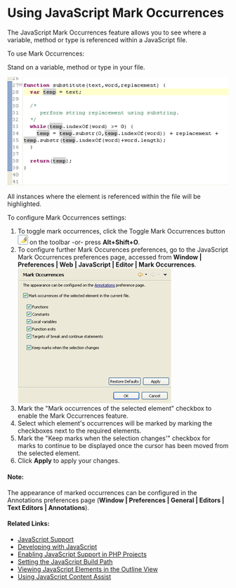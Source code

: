 # Using JavaScript Mark Occurrences

<!--context:using_javascript_mark_occurences-->

The JavaScript Mark Occurrences feature allows you to see where a variable, method or type is referenced within a JavaScript file.

<!--ref-start-->

To use Mark Occurrences:

Stand on a variable, method or type in your file.

![javascript_mark_occurences_examples.png](images/javascript_mark_occurences_examples.png "javascript_mark_occurences_examples.png")

All instances where the element is referenced within the file will be highlighted.

<!--ref-end-->

<!--ref-start-->

To configure Mark Occurrences settings:

 1. To toggle mark occurrences, click the Toggle Mark Occurrences button ![javascript_mark_occurences_icon.png](images/javascript_mark_occurences_icon.png "javascript_mark_occurences_icon.png") on the toolbar -or- press **Alt+Shift+O**.
 2. To configure further Mark Occurences preferences, go to the JavaScript Mark Occurrences preferences page, accessed from **Window | Preferences | Web | JavaScript | Editor | Mark Occurrences**. <br />![Mark Occurrences Preferences Page](images/javascript_mark_occurences_preferences.png "Mark Occurrences Preferences Page")
 3. Mark the "Mark occurrences of the selected element" checkbox to enable the Mark Occurrences feature.
 4. Select which element's occurrences will be marked by marking the checkboxes next to the required elements.
 5. Mark the "Keep marks when the selection changes'" checkbox for marks to continue to be displayed once the cursor has been moved from the selected element.
 6. Click **Apply** to apply your changes.

<!--note-start-->

#### Note:

The appearance of marked occurrences can be configured in the Annotations preferences page (**Window | Preferences | General | Editors | Text Editors | Annotations**).

<!--note-end-->

<!--ref-end-->

<!--links-start-->

#### Related Links:

 * [JavaScript Support](../../016-concepts/168-javascript.md)
 * [Developing with JavaScript](000-index.md)
 * [Enabling JavaScript Support in PHP Projects](008-enabling_javascript_support_in_php_projects.md)
 * [Setting the JavaScript Build Path](016-setting_the_javascript_build_path.md)
 * [Viewing JavaScript Elements in the Outline View](024-viewing_javascript_elements_in_the_outline_view.md)
 * [Using JavaScript Content Assist](032-using_javascript_content_assist.md)

<!--links-end-->

